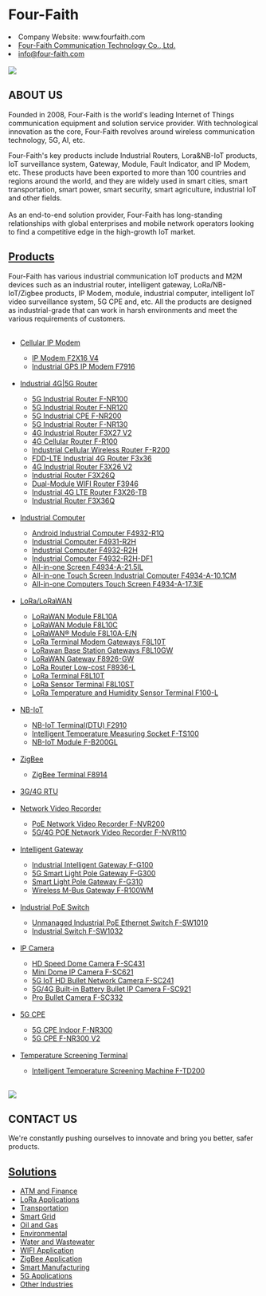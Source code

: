 # Four-Faith
<li>Company Website: www.fourfaith.com</li>
<li><a href="https://www.fourfaith.com/" data-value="">Four-Faith Communication Technology Co., Ltd.</a></li>
<li><a href="mailto:info@four-faith.com">info@four-faith.com</a></li>
&nbsp;<div class="carousel-item ">
                <img src="https://www.fourfaith.com/uploadfile/2022/0516/20220516030520108.jpg" onclick="window.location.href='https://www.fourfaith.com/industrial-5g-router/'">
            </div>
<h2 class="about_video_title">ABOUT US</h2>
            <P class="about_video_text">
                Founded in 2008, Four-Faith is the world's leading Internet of Things communication equipment and
                solution service provider. With technological innovation as the core, Four-Faith revolves around wireless
                communication technology, 5G, AI, etc.
            </P>
            <P class="about_video_text">
               Four-Faith's key products include Industrial Routers, Lora&NB-IoT products, IoT surveillance system,
                Gateway, Module, Fault Indicator, and IP Modem, etc. These products have been exported to more than 100
                countries and regions around the world, and they are widely used in smart cities, smart transportation,
                smart power, smart security, smart agriculture, industrial IoT and other fields.
              <br><br>
                As an end-to-end solution provider, Four-Faith has long-standing relationships with global enterprises
                and mobile network operators looking to find a competitive edge in the high-growth IoT market.
            </P>
                            <h2><a  href="https://www.fourfaith.com/products/">Products</a></h2>
                            <span class="top-description">Four-Faith has various industrial communication IoT products and M2M devices such as an industrial router, intelligent gateway, LoRa/NB-IoT/Zigbee products, IP Modem, module, industrial computer, intelligent IoT video surveillance system, 5G CPE and, etc. All the products are designed as industrial-grade that can work in harsh environments and meet the various requirements of customers.</span>
                    </div>
                        <ul>
                            &nbsp;<li><a href="https://www.fourfaith.com/cellularipmodem/" data-value="">Cellular IP Modem</a></li>
                        <ul>
                            <li><a href="https://www.fourfaith.com/ip-modem-f2x16-v4.html"><span>IP Modem F2X16 V4</span></a></li>
                            <li><a href="https://www.fourfaith.com/f7916-series-ip-modem.html"><span>Industrial GPS IP Modem F7916</span></a></li>
                       </ul>
                            &nbsp;<li><a href="https://www.fourfaith.com/industrial-5g-router/" data-value="">Industrial 4G|5G Router</a></li>
                        <ul>
                            <li><a href="https://www.fourfaith.com/f-nr100-5g-industrial-router.html">5G Industrial Router F-NR100</a></li>
                            <li><a href="https://www.fourfaith.com/5g-industrial-router-f-nr120.html">5G Industrial Router F-NR120</a></li>
                            <li><a href="https://www.fourfaith.com/f-nr200-5g-industrial-router.html">5G Industrial CPE F-NR200</a></li>
                            <li><a href="https://www.fourfaith.com/5g-industrial-router-f-nr130.html">5G Industrial Router F-NR130</a></li>
                            <li><a href="https://www.fourfaith.com/industrial-network-router-f3x27-v2.html">4G Industrial Router F3X27 V2</a></li>
                            <li><a href="https://www.fourfaith.com/fr100-3g4g-cellular-router-with-sim-slot.html">4G Cellular Router F-R100</a></li>
                            <li><a href="https://www.fourfaith.com/fr200-industrial-cellular-wireless-router.html">Industrial Cellular Wireless Router F-R200</a></li>
                            <li><a href="https://www.fourfaith.com/f3x36-fdd-lte-industrial-4g-router.html">FDD-LTE Industrial 4G Router F3x36</a></li>
                            <li><a href="https://www.fourfaith.com/industrial-ethernet-router-f3x26-v2.html">4G Industrial Router F3X26 V2</a></li>
                            <li><a href="https://www.fourfaith.com/f3x26q-industrial-router.html">Industrial Router F3X26Q</a></li>
                            <li><a href="https://www.fourfaith.com/f3946-dual-module-wifi-router.html">Dual-Module WIFI Router F3946</a></li>   
                            <li><a href="https://www.fourfaith.com/f3x26-tb-industrial-4g-lte-router.html">Industrial 4G LTE Router F3X26-TB</a></li>
                            <li><a href="https://www.fourfaith.com/f3x36q-industrial-router.html">Industrial Router F3X36Q</a></li>
                       </ul>
                            &nbsp;<li><a href="https://www.fourfaith.com/industrial-computer/" data-value="">Industrial Computer</a></li>
                       <ul>
                            <li><a href="https://www.fourfaith.com/f4932-r1q-industrial-computer.html">Android Industrial Computer F4932-R1Q</a></li>
                            <li><a href="https://www.fourfaith.com/f4931-r2h-industrial-computer.html">Industrial Computer F4931-R2H</a></li>
                            <li><a href="https://www.fourfaith.com/industrial-computer-f4932-r2h.html">Industrial Computer F4932-R2H</a></li>
                            <li><a href="https://www.fourfaith.com/industrial-pc-f4932.html">Industrial Computer F4932-R2H-DF1</a></li>
                            <li><a href="https://www.fourfaith.com/all-in-one-pc-touch-screen.html">All-in-one Screen F4934-A-21.5IL</a></li>
                            <li><a href="https://www.fourfaith.com/all-in-one-touch-screen-computer.html">All-in-one Touch Screen Industrial Computer F4934-A-10.1CM</a></li>
                       <li><a href="https://www.fourfaith.com/all-in-one-computers-touch-screen.html">All-in-one Computers Touch Screen F4934-A-17.3IE</a></li>
                       </ul>
                            &nbsp;<li><a href="https://www.fourfaith.com/lora/" data-value="">LoRa/LoRaWAN</a></li>
                       <ul>
                            <li><a href="https://www.fourfaith.com/lorawan-module-f8l10a.html">LoRaWAN Module F8L10A</a></li>
                            <li><a href="https://www.fourfaith.com/lorawan-module-f-lm100.html">LoRaWAN Module F8L10C</a></li>
                            <li><a href="https://www.fourfaith.com/lora-module-price.html">LoRaWAN® Module F8L10A-E/N</a></li>
                            <li><a href="http://www.fourfaith.com/f8l10t-lora-gateways-semtech.html">LoRa Terminal Modem Gateways F8L10T</a></li>
                            <li><a href="https://www.fourfaith.com/f8l10gw-lorawan-base-station-gateways.html">LoRawan Base Station Gateways F8L10GW</a></li>
                            <li><a href="https://www.fourfaith.com/f8926-gw-lorawan-gateway.html">LoRaWAN Gateway F8926-GW</a></li>
                            <li><a href="https://www.fourfaith.com/f8936l-lora-router-low-cost-lora-gateway-price.html">LoRa Router Low-cost F8936-L</a></li>
                            <li><a href="https://www.fourfaith.com/f8l10t-lora-gateways-semtech.html">LoRa Terminal F8L10T</a></li>
                            <li><a href="https://www.fourfaith.com/lora-sensor-terminal-f8l10st.html">LoRa Sensor Terminal F8L10ST</a></li>
                            <li><a href="https://www.fourfaith.com/lora-temperature-and-humidity-sensor-f100-l.html">LoRa Temperature and Humidity Sensor Terminal F100-L</a></li>
                       </ul>
                            &nbsp;<li><a href="https://www.fourfaith.com/NB-IoT/" data-value="">NB-IoT</a></li>
                       <ul>
                            <li><a href="https://www.fourfaith.com/f2910.html">NB-IoT Terminal(DTU) F2910</a></li>
                            <li><a href="https://www.fourfaith.com/intelligent-socket.html">Intelligent Temperature Measuring Socket F-TS100</a></li>
                            <li><a href="https://www.fourfaith.com/cheapest-nb-iot-module.html">NB-IoT Module F-B200GL</a></li>
                       </ul>
                            &nbsp;<li><a href="https://www.fourfaith.com/zigbee/" data-value="">ZigBee</a></li>
                       <ul>
                            <li><a href="https://www.fourfaith.com/f8914-zigbee-terminal-ip-modem.html">ZigBee Terminal F8914</a></li>
                       </ul>
                            &nbsp;<li><a href="https://www.fourfaith.com/3grtu/" data-value="">3G/4G RTU</a></li>
                            &nbsp;<li><a href="https://www.fourfaith.com/Network-Video-Recoder/" data-value="">Network Video Recorder</a></li>
                       <ul>
                            <li><a href="https://www.fourfaith.com/f-nvr200-poe-network-video-recorder.html">PoE Network Video Recorder F-NVR200</a></li>
                            <li><a href="https://www.fourfaith.com/poe-nvr-recorder.html">5G/4G POE Network Video Recorder F-NVR110</a></li>
                       </ul>
                            &nbsp;<li><a href="https://www.fourfaith.com/Intelligent-Gateway/" data-value="">Intelligent Gateway</a></li>
                       <ul>
                            <li><a href="https://www.fourfaith.com/industrial-5g-intelligent-gateway-f-g100.html">Industrial Intelligent Gateway F-G100</a></li>
                            <li><a href="https://www.fourfaith.com/f-g300-5g-smart-light-pole-gateway.html">5G Smart Light Pole Gateway F-G300</a></li>
                            <li><a href="https://www.fourfaith.com/smart-light-pole-gateway-f-g310.html">Smart Light Pole Gateway F-G310</a></li>
                            <li><a href="https://www.fourfaith.com/wireless-m-bus-gateway-f-r100wm.html">Wireless M-Bus Gateway F-R100WM</a></li>
                       </ul>
                            &nbsp;<li><a href="https://www.fourfaith.com/Industrial-PoE-Switch/" data-value="">Industrial PoE Switch</a></li>
                        <ul>
                            <li><a href="https://www.fourfaith.com/unmanaged-industrial-poe-ethernet-switch.html">Unmanaged Industrial PoE Ethernet Switch F-SW1010</a></li>
                            <li><a href="https://www.fourfaith.com/f-sw1032-industrial-switch.html">Industrial Switch F-SW1032</a></li>
                        </ul>
                            &nbsp;<li><a href="https://www.fourfaith.com/IP-Camera/" data-value="">IP Camera</a></li>
                        <ul>
                            <li><a href="https://www.fourfaith.com/f-sc431-speed-dome-camera.html">HD Speed Dome Camera F-SC431</a></li>
                            <li><a href="https://www.fourfaith.com/f-sc621-mini-dome-ip-camera.html">Mini Dome IP Camera F-SC621</a></li>
                            <li><a href="https://www.fourfaith.com/f-sc241-5g-iot-hd-bullet-network-camera.html">5G IoT HD Bullet Network Camera F-SC241</a></li>
                            <li><a href="https://www.fourfaith.com/bullet-ip-camera-price.html">5G/4G Built-in Battery Bullet IP Camera F-SC921</a></li>
                            <li><a href="https://www.fourfaith.com/f-sc332-pro-bullet-camera.html">Pro Bullet Camera F-SC332</a></li>
                       </ul>
                            &nbsp;<li><a href="https://www.fourfaith.com/5g-cpe/" data-value="">5G CPE</a></li>
                       <ul>
                            <li><a href="https://www.fourfaith.com/5g-indoor-cpe-f-nr300.html">5G CPE Indoor F-NR300</a></li>
                            <li><a href="https://www.fourfaith.com/5g-cpe-router-f-nr300-v2.html">5G CPE F-NR300 V2</a></li>
                       </ul>
                            &nbsp;<li><a href="https://www.fourfaith.com/temperature-screening-terminal/" data-value="">Temperature Screening Terminal</a></li>
                        <ul>
                            <li><a href="https://www.fourfaith.com/intelligent-temperature-screening-machine.html">Intelligent Temperature Screening Machine F-TD200</a></li>
                        </ul>
                        </ul>
                             &nbsp;<div class="carousel-item ">   <img src="https://www.fourfaith.com/uploadfile/2022/0516/20220516032450983.jpg" onclick="window.location.href='https://www.fourfaith.com/contactus/'">
                       </div>
                       <h2 class="section-title2">CONTACT US</h2>
<p class="section-subtitle3">We're constantly pushing ourselves to innovate and bring you better, safer products.</p>
                            <h2><a  href="https://www.fourfaith.com/solution/">Solutions</a></h2>
                        <ul>
                            <li><a href="https://www.fourfaith.com/solution/atmfinance/" data-value="">ATM and Finance</a></li>
                            <li><a href="https://www.fourfaith.com/solution/loraapplications/" data-value="">LoRa Applications</a></li>
                            <li><a href="https://www.fourfaith.com/solution/transpotation/" data-value="">Transportation</a></li>
                            <li><a href="https://www.fourfaith.com/solution/smartgrid/" data-value="">Smart Grid</a></li>
                            <li><a href="https://www.fourfaith.com/solution/oilgas/" data-value="">Oil and Gas</a></li>
                            <li><a href="https://www.fourfaith.com/solution/environmentalprotection/" data-value="">Environmental</a></li>
                            <li><a href="https://www.fourfaith.com/solution/wastewater/" data-value="">Water and Wastewater</a></li>
                            <li><a href="https://www.fourfaith.com/solution/wifiapplication/" data-value="">WIFI Application</a></li>
                            <li><a href="https://www.fourfaith.com/solution/zigbeeapplication/" data-value="">ZigBee Application</a></li>
                            <li><a href="https://www.fourfaith.com/solution/smart-manufacturing/" data-value="">Smart Manufacturing</a></li>
                            <li><a href="https://www.fourfaith.com/solution/5gapplications/" data-value="">5G Applications</a></li>
                            <li><a href="https://www.fourfaith.com/solution/otherindustries/" data-value="">Other Industries</a></li>
                       </ul>
         
